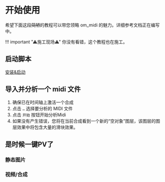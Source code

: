 # 开始使用

希望下面这段~~简陋~~的教程可以带您领略 om_midi 的魅力。详细参考文档正在编写中。

!!! important "⚠施工现场⚠"
    你没有看错，这个教程也在施工。

## 启动脚本

[安装&启动](/install/#_3)

## 导入并分析一个 midi 文件

1. 确保已在时间轴上激活一个合成
2. 点击 `…` 选择要分析的 MIDI 文件
3. 点击 `开始` 按钮开始分析Midi
4. 如果没有产生错误，您将在当前合成看到一个新的“空对象”图层，该图层的图层效果中将包含大量的滑块效果。

## 是时候一键PV了

### 静态图片

### 视频/合成
